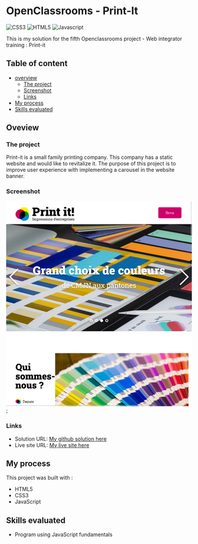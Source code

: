 # OpenClassrooms - Print-It 

![CSS3](https://img.shields.io/static/v1?label=&message=CSS3&color=%23264de4&style=for-the-badge&logo=CSS3&logoColor=%23FFFFFF)
![HTML5](https://img.shields.io/static/v1?label=&message=HTML5&color=%23e34c26&style=for-the-badge&logo=HTML5&logoColor=%23FFFFFF)
![Javascript](https://img.shields.io/static/v1?label=&message=Javascript&color=%23f0db4f+&style=for-the-badge&logo=JavaScript&logoColor=%23ffffff)

This is my solution for the fifth Openclassrooms project - Web integrator training : Print-it


## Table of content

- [overview](#overview)
    - [The project](#the-project)
    - [Screenshot](#screenshot)
    - [Links](#links)
- [My process](#my-process)
- [Skills evaluated](#skills-evaluated)


## Oveview

### The project 

Print-it is a small family printing company. This company has a static website and would like to revitalize it.
The purpose of this project is to improve user experience with implementing a carousel in the website banner.


### Screenshot

![Desktop solution screenshot](./assets/images/screenshot-print-it.png);


### Links

- Solution URL: [My github solution here](https://github.com/Amalynn/oc-iw-p5-print-it)
- Live site URL: [My live site here](https://amalynn.github.io/oc-iw-p5-print-it/)


## My process

This project was built with :

- HTML5
- CSS3
- JavaScript


## Skills evaluated

- Program using JavaScript fundamentals
